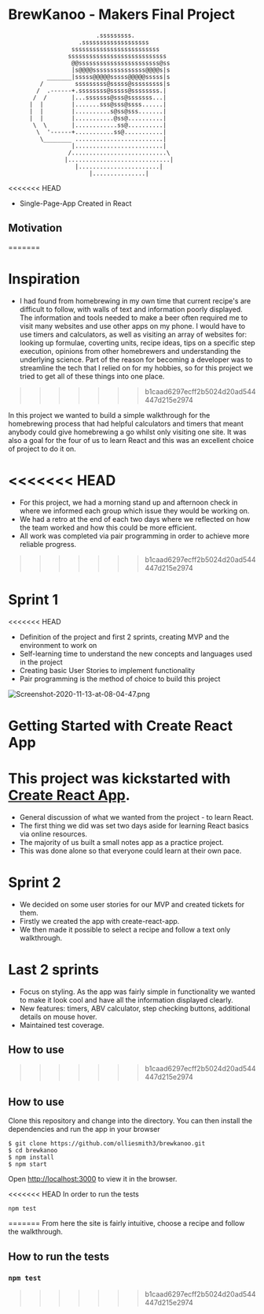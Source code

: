 # BrewKanoo - Makers Final Project

                             .sssssssss.
                        .sssssssssssssssssss
                      sssssssssssssssssssssssss
                     ssssssssssssssssssssssssssss
                      @@sssssssssssssssssssssss@ss
                      |s@@@@sssssssssssssss@@@@s|s
               _______|sssss@@@@@sssss@@@@@sssss|s
             /         sssssssss@sssss@sssssssss|s
            /  .------+.ssssssss@sssss@ssssssss.|
           /  /       |...sssssss@sss@sssssss...|
          |  |        |.......sss@sss@ssss......|
          |  |        |..........s@ss@sss.......|
          |  |        |...........@ss@..........|
           \  \       |............ss@..........|
            \  '------+...........ss@...........|
             \________ .........................|
                      |.........................|
                     /...........................\
                    |.............................|
                       |.......................|
                           |...............|
                           
                           
<<<<<<< HEAD
- Single-Page-App Created in React

## Motivation 
=======
# Inspiration

- I had found from homebrewing in my own time that current recipe's are difficult to follow, with walls of text and information poorly displayed. The information and tools needed to make a beer often required me to visit many websites and use other apps on my phone. I would have to use timers and calculators, as well as visiting an array of websites for: looking up formulae, coverting units, recipe ideas, tips on a specific step execution, opinions from other homebrewers and understanding the underlying science. Part of the reason for becoming a developer was to streamline the tech that I relied on for my hobbies, so for this project we tried to get all of these things into one place.
>>>>>>> b1caad6297ecff2b5024d20ad544447d215e2974

  In this project we wanted to build a simple walkthrough for the homebrewing process that had helpful calculators and timers that meant anybody could give homebrewing a go whilst only visiting one site. It was also a goal for the four of us to learn React and this was an excellent choice of project to do it on.

<<<<<<< HEAD
=======
- For this project, we had a morning stand up and afternoon check in where we informed each group which issue they would be working on. 
- We had a retro at the end of each two days where we reflected on how the team worked and how this could be more efficient.
- All work was completed via pair programming in order to achieve more reliable progress. 
>>>>>>> b1caad6297ecff2b5024d20ad544447d215e2974

# Sprint 1

<<<<<<< HEAD
- Definition of the project and first 2 sprints, creating MVP and the environment to work on
- Self-learning time to understand the new concepts and languages used in the project
- Creating basic User Stories to implement functionality
- Pair programming is the method of choice to build this project

![Screenshot-2020-11-13-at-08-04-47.png](https://i.postimg.cc/yNVYN9s0/Screenshot-2020-11-13-at-08-04-47.png)

# Getting Started with Create React App

This project was kickstarted with [Create React App](https://github.com/facebook/create-react-app).
=======
- General discussion of what we wanted from the project - to learn React.
- The first thing we did was set two days aside for learning React basics via online resources. 
- The majority of us built a small notes app as a practice project.
- This was done alone so that everyone could learn at their own pace.

# Sprint 2

- We decided on some user stories for our MVP and created tickets for them.
- Firstly we created the app with create-react-app.
- We then made it possible to select a recipe and follow a text only walkthrough.

# Last 2 sprints

- Focus on styling. As the app was fairly simple in functionality we wanted to make it look cool and have all the information displayed clearly.
- New features: timers, ABV calculator, step checking buttons, additional details on mouse hover.
- Maintained test coverage.

## How to use
>>>>>>> b1caad6297ecff2b5024d20ad544447d215e2974

## How to use

Clone this repository and change into the directory. You can then install the dependencies and run the app in your browser

```
$ git clone https://github.com/olliesmith3/brewkanoo.git
$ cd brewkanoo
$ npm install
$ npm start
```
Open [http://localhost:3000](http://localhost:3000) to view it in the browser.

<<<<<<< HEAD
In order to run the tests
```
npm test
```
=======
From here the site is fairly intuitive, choose a recipe and follow the walkthrough. 

## How to run the tests

### `npm test`
>>>>>>> b1caad6297ecff2b5024d20ad544447d215e2974




